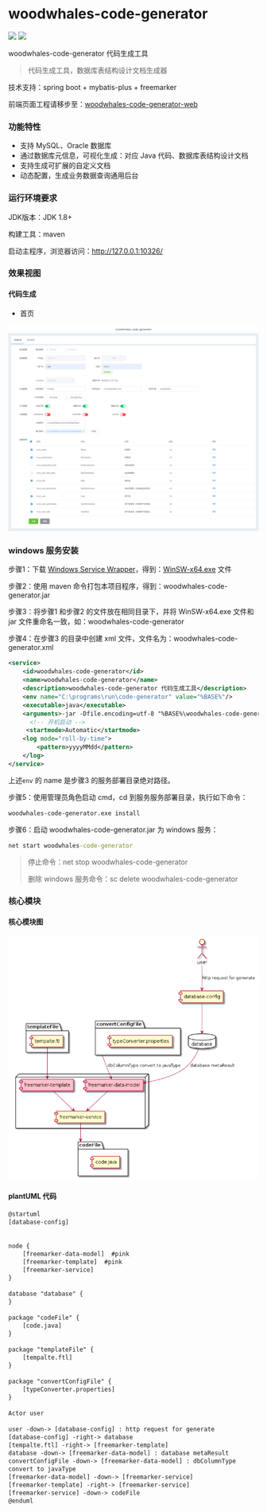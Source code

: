 # woodwhales-code-generator

[![](https://img.shields.io/badge/Author-woodwhales-green.svg)](https://woodwhales.cn/) ![](https://img.shields.io/badge/License-GPL%203.0-orange.svg)

woodwhales-code-generator 代码生成工具

> 代码生成工具，数据库表结构设计文档生成器

技术支持：spring boot + mybatis-plus + freemarker

前端页面工程请移步至：[woodwhales-code-generator-web](https://github.com/woodwhales/woodwhales-code-generator-web)

### 功能特性

- 支持 MySQL、Oracle 数据库
- 通过数据库元信息，可视化生成：对应 Java 代码、数据库表结构设计文档
- 支持生成可扩展的自定义文档
- 动态配置，生成业务数据查询通用后台

### 运行环境要求

JDK版本：JDK 1.8+

构建工具：maven

启动主程序，浏览器访问：http://127.0.0.1:10326/

### 效果视图

#### 代码生成

- 首页

![](doc/images/index-02.png)

### windows 服务安装

步骤1：下载 [Windows Service Wrapper](https://github.com/winsw/winsw/releases/)，得到：[WinSW-x64.exe](https://github.com/winsw/winsw/releases/download/v3.0.0-alpha.10/WinSW-x64.exe) 文件

步骤2：使用 maven 命令打包本项目程序，得到：woodwhales-code-generator.jar

步骤3：将步骤1 和步骤2 的文件放在相同目录下，并将 WinSW-x64.exe 文件和 jar 文件重命名一致，如：woodwhales-code-generator

步骤4：在步骤3 的目录中创建 xml 文件，文件名为：woodwhales-code-generator.xml

```xml
<service>
    <id>woodwhales-code-generator</id>
    <name>woodwhales-code-generator</name>
    <description>woodwhales-code-generator 代码生成工具</description>
    <env name="C:\programs\run\code-generator" value="%BASE%"/>
    <executable>java</executable>
    <arguments>-jar -Dfile.encoding=utf-8 "%BASE%\woodwhales-code-generator.jar"</arguments>
      <!-- 开机启动 -->
     <startmode>Automatic</startmode>
    <log mode="roll-by-time">
		<pattern>yyyyMMdd</pattern>
    </log>
</service>
```

上述`env` 的 name 是步骤3 的服务部署目录绝对路径。

步骤5：使用管理员角色启动 cmd，cd 到服务服务部署目录，执行如下命令：

```cmd
woodwhales-code-generator.exe install
```

步骤6：启动 woodwhales-code-generator.jar 为 windows 服务：

```cmd
net start woodwhales-code-generator
```

> 停止命令：net stop woodwhales-code-generator
>
> 删除 windows 服务命令：sc delete woodwhales-code-generator

### 核心模块

#### 核心模块图

![](doc/images/modules.png)

#### plantUML 代码

```shell
@startuml
[database-config]


node {
	[freemarker-data-model]  #pink
	[freemarker-template]  #pink
    [freemarker-service]
}

database "database" {
}

package "codeFile" {
    [code.java]
}

package "templateFile" {
    [tempalte.ftl]
}

package "convertConfigFile" {
    [typeConverter.properties]
}

Actor user

user -down-> [database-config] : http request for generate
[database-config] -right-> database
[tempalte.ftl] -right-> [freemarker-template]
database -down-> [freemarker-data-model] : database metaResult
convertConfigFile -down-> [freemarker-data-model] : dbColumnType convert to javaType
[freemarker-data-model] -down-> [freemarker-service]
[freemarker-template] -right-> [freemarker-service]
[freemarker-service] -down-> codeFile
@enduml
```
